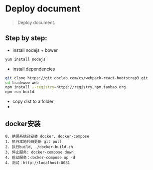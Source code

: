 # Deploy document
> Deploy document.


## Step by step:
+ install nodejs + bower
```bash
yum install nodejs 
```

+ install dependencies
```bash
git clone https://git.ooclab.com/cs/webpack-react-bootstrap3.git
cd tradewow-web
npm install --registry=https://registry.npm.taobao.org
npm run build
```

+ copy dist to a folder
+ 
## docker安装
```
0. 确保系统已安装 docker, docker-compose
1. 执行本地代码更新 git pull
2. 执行build, ./docker-build.sh
3. 停止服务: docker-compose down
4. 启动服务：docker-compose up -d 
4. 测试：http://localhost:8081

```